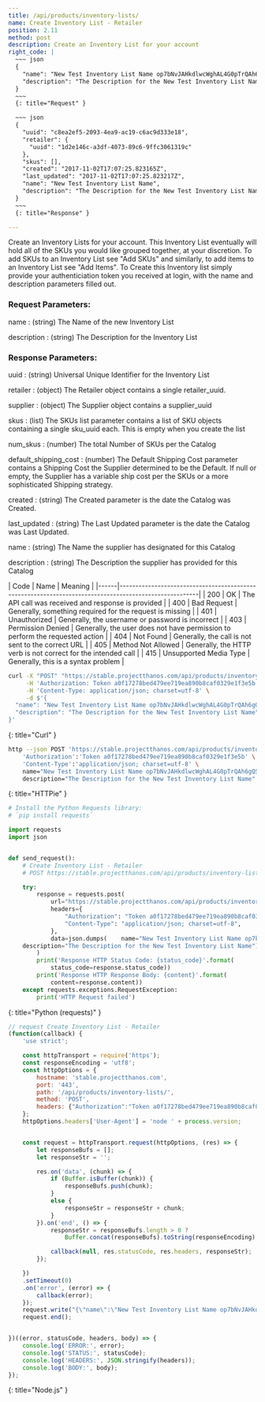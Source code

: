 ```yaml
---
title: /api/products/inventory-lists/
name: Create Inventory List - Retailer
position: 2.11
method: post
description: Create an Inventory List for your account
right_code: |
  ~~~ json
  {
    "name": "New Test Inventory List Name op7bNvJAHkdlwcWghAL4G0pTrQAh6gQS",
    "description": "The Description for the New Test Inventory List Name"
  }
  ~~~
  {: title="Request" }

  ~~~ json
  {
    "uuid": "c8ea2ef5-2093-4ea9-ac19-c6ac9d333e18",
    "retailer": {
      "uuid": "1d2e146c-a3df-4073-89c6-9ffc3061319c"
    },
    "skus": [],
    "created": "2017-11-02T17:07:25.823165Z",
    "last_updated": "2017-11-02T17:07:25.823217Z",
    "name": "New Test Inventory List Name",
    "description": "The Description for the New Test Inventory List Name"
  }
  ~~~
  {: title="Response" }

---
```

Create an Inventory Lists for your account. This Inventory List eventually will hold all of the SKUs you would like grouped together, at your discretion. To add SKUs to an Inventory List see "Add SKUs" and similarly, to add items to an Inventory List see "Add Items". To Create this Inventory list simply provide your authenticiation token you received at login, with the name and description parameters filled out.

### Request Parameters:

name
: (string) The Name of the new Inventory List

description
: (string) The Description for the Inventory List

### Response Parameters:

uuid
: (string) Universal Unique Identifier for the Inventory List

retailer
: (object) The Retailer object contains a single retailer_uuid.

supplier
: (object) The Supplier object contains a supplier_uuid

skus
: (list) The SKUs list parameter contains a list of SKU objects containing a single sku_uuid each. This is empty when you create the list

num_skus
: (number) The total Number of SKUs per the Catalog

default_shipping_cost
: (number) The Default Shipping Cost parameter contains a Shipping Cost the Supplier determined to be the Default. If null or empty, the Supplier has a variable ship cost per the SKUs or a more sophisticated Shipping strategy.

created
: (string) The Created parameter is the date the Catalog was Created.

last_updated
: (string) The Last Updated parameter is the date the Catalog was Last Updated.

name
: (string) The Name the supplier has designated for this Catalog

description
: (string) The Description the supplier has provided for this Catalog

| Code | Name                   | Meaning                                                                      |
|------|-------------------------------------------------------------------------------------------------------|
| 200  | OK                     | The API call was received and response is provided                           |
| 400  | Bad Request            | Generally, something required for the request is missing                     |
| 401  | Unauthorized           | Generally, the username or password is incorrect                             |
| 403  | Permission Denied      | Generally, the user does not have permission to perform the requested action |
| 404  | Not Found              | Generally, the call is not sent to the correct URL                           |
| 405  | Method Not Allowed     | Generally, the HTTP verb is not correct for the intended call                |
| 415  | Unsupported Media Type | Generally, this is a syntax problem                                          |


~~~ bash
curl -X "POST" "https://stable.projectthanos.com/api/products/inventory-lists/" \
     -H 'Authorization: Token a0f17278bed479ee719ea890b8caf0329e1f3e5b' \
     -H 'Content-Type: application/json; charset=utf-8' \
     -d $'{
  "name": "New Test Inventory List Name op7bNvJAHkdlwcWghAL4G0pTrQAh6gQS",
  "description": "The Description for the New Test Inventory List Name"
}'

~~~
{: title="Curl" }

~~~ bash
http --json POST 'https://stable.projectthanos.com/api/products/inventory-lists/' \
    'Authorization':'Token a0f17278bed479ee719ea890b8caf0329e1f3e5b' \
    'Content-Type':'application/json; charset=utf-8' \
    name="New Test Inventory List Name op7bNvJAHkdlwcWghAL4G0pTrQAh6gQS" \
    description="The Description for the New Test Inventory List Name"

~~~
{: title="HTTPie" }

~~~ python
# Install the Python Requests library:
# `pip install requests`

import requests
import json


def send_request():
    # Create Inventory List - Retailer
    # POST https://stable.projectthanos.com/api/products/inventory-lists/

    try:
        response = requests.post(
            url="https://stable.projectthanos.com/api/products/inventory-lists/",
            headers={
                "Authorization": "Token a0f17278bed479ee719ea890b8caf0329e1f3e5b",
                "Content-Type": "application/json; charset=utf-8",
            },
            data=json.dumps(    name="New Test Inventory List Name op7bNvJAHkdlwcWghAL4G0pTrQAh6gQS" \
    description="The Description for the New Test Inventory List Name")
        )
        print('Response HTTP Status Code: {status_code}'.format(
            status_code=response.status_code))
        print('Response HTTP Response Body: {content}'.format(
            content=response.content))
    except requests.exceptions.RequestException:
        print('HTTP Request failed')

~~~
{: title="Python (requests)" }

~~~ javascript
// request Create Inventory List - Retailer
(function(callback) {
    'use strict';

    const httpTransport = require('https');
    const responseEncoding = 'utf8';
    const httpOptions = {
        hostname: 'stable.projectthanos.com',
        port: '443',
        path: '/api/products/inventory-lists/',
        method: 'POST',
        headers: {"Authorization":"Token a0f17278bed479ee719ea890b8caf0329e1f3e5b","Content-Type":"application/json; charset=utf-8"}
    };
    httpOptions.headers['User-Agent'] = 'node ' + process.version;


    const request = httpTransport.request(httpOptions, (res) => {
        let responseBufs = [];
        let responseStr = '';

        res.on('data', (chunk) => {
            if (Buffer.isBuffer(chunk)) {
                responseBufs.push(chunk);
            }
            else {
                responseStr = responseStr + chunk;
            }
        }).on('end', () => {
            responseStr = responseBufs.length > 0 ?
                Buffer.concat(responseBufs).toString(responseEncoding) : responseStr;

            callback(null, res.statusCode, res.headers, responseStr);
        });

    })
    .setTimeout(0)
    .on('error', (error) => {
        callback(error);
    });
    request.write("{\"name\":\"New Test Inventory List Name op7bNvJAHkdlwcWghAL4G0pTrQAh6gQS\",\"description\":\"The Description for the New Test Inventory List Name\"}")
    request.end();


})((error, statusCode, headers, body) => {
    console.log('ERROR:', error);
    console.log('STATUS:', statusCode);
    console.log('HEADERS:', JSON.stringify(headers));
    console.log('BODY:', body);
});

~~~
{: title="Node.js" }
